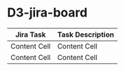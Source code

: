 # D3-jira-board

| Jira Task  | Task Description |
| ------------- | ------------- |
| Content Cell  | Content Cell  |
| Content Cell  | Content Cell  |
